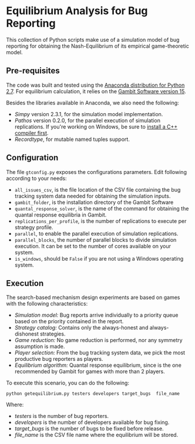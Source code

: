 # Equilibrium Analysis for Bug Reporting
This collection of Python scripts make use of a simulation model of bug reporting for obtaining the Nash-Equilibrium of its empirical game-theoretic model.

## Pre-requisites
The code was built and tested using the [Anaconda distribution for Python 2.7](https://www.continuum.io/DOWNLOADS). For equilibrium calculation, it relies on the [Gambit Software version 15](http://www.gambit-project.org/).

Besides the libraries available in Anaconda, we also need the following:
- *Simpy* version 2.3.1, for the simulation model implementation.
- *Pathos* version 0.2.0, for the parallel execution of simulation replications. If you're working on Windows, be sure to [install a C++ compiler first](https://www.microsoft.com/en-gb/download/details.aspx?id=44266).
- *Recordtype*, for mutable named tuples support.

## Configuration
The file `gtconfig.py` exposes the configurations parameters. Edit following according to your needs:

- `all_issues_csv`, is the file location of the CSV file containing the bug tracking system data needed for obtaining the simulation inputs.
- `gambit_folder`, is the installation directory of the Gambit Software
- `quantal_response_solver`, is the name of the command for obtaining the quantal response equilibria in Gambit.
- `replications_per_profile`, is the number of replications to execute per strategy profile. 
- `parallel`, to enable the parallel execution of simulation replications.
- `parallel_blocks`, the number of parallel blocks to divide simulation execution. It can be set to the number of cores available on your system.
- `is_windows`, should be `False` if you are not using a Windows operating system.

## Execution
The search-based mechanism design experiments are based on games with the following characteristics:

- *Simulation model:* Bug reports arrive individually to a priority queue based on the priority contained in the report.
- *Strategy catalog:* Contains only the always-honest and always-dishonest strategies.
- *Game reduction:* No game reduction is performed, nor any symmetry assumption is made.
- *Player selection:* From the bug tracking system data, we pick the most productive bug reporters as players.
- *Equilibrium algorithm:* Quantal response equilibrium, since is the one recommended by Gambit for games with more than 2 players.

To execute this scenario, you can do the following: 

`python getequilibrium.py testers developers target_bugs  file_name`

Where:

- *testers* is the number of bug reporters.
- *developers* is the number of developers available for bug fixing.
- *target_bugs* is the number of bugs to be fixed before release.
- *file_name* is the CSV file name where the equilibrium will be stored.
